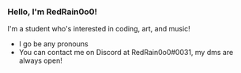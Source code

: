 ### Hello, I'm RedRain0o0!
I'm a student who's interested in coding, art, and music!
- I go be any pronouns
- You can contact me on Discord at RedRain0o0#0031, my dms are always open!
